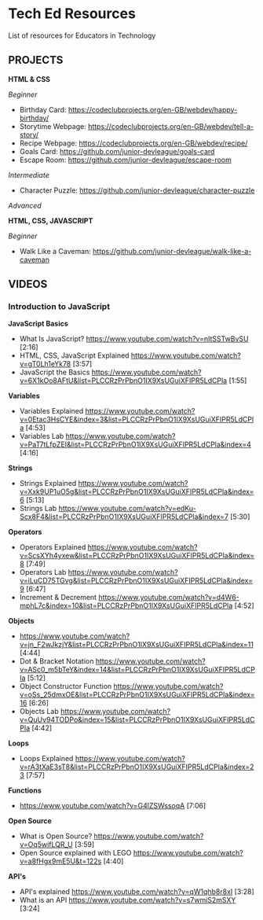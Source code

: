 # Tech Ed Resources

List of resources for Educators in Technology

## PROJECTS

**HTML & CSS**

_Beginner_

* Birthday Card: https://codeclubprojects.org/en-GB/webdev/happy-birthday/
* Storytime Webpage: https://codeclubprojects.org/en-GB/webdev/tell-a-story/
* Recipe Webpage: https://codeclubprojects.org/en-GB/webdev/recipe/
* Goals Card: https://github.com/junior-devleague/goals-card
* Escape Room: https://github.com/junior-devleague/escape-room

_Intermediate_

* Character Puzzle: https://github.com/junior-devleague/character-puzzle

_Advanced_

**HTML, CSS, JAVASCRIPT**

_Beginner_

* Walk Like a Caveman: https://github.com/junior-devleague/walk-like-a-caveman

## VIDEOS

### Introduction to JavaScript

**JavaScript Basics**

* What Is JavaScript? https://www.youtube.com/watch?v=nItSSTwBvSU [2:16]
* HTML, CSS, JavaScript Explained https://www.youtube.com/watch?v=gT0Lh1eYk78 [3:57]
* JavaScript the Basics https://www.youtube.com/watch?v=6X1kOo8AFtU&list=PLCCRzPrPbnO1IX9XsUGuiXFIPR5LdCPla [1:55]

**Variables**

* Variables Explained https://www.youtube.com/watch?v=0Etac3HsCYE&index=3&list=PLCCRzPrPbnO1IX9XsUGuiXFIPR5LdCPla [4:53]
* Variables Lab https://www.youtube.com/watch?v=PaT7tLfpZEI&list=PLCCRzPrPbnO1IX9XsUGuiXFIPR5LdCPla&index=4 [4:16]

**Strings**

* Strings Explained https://www.youtube.com/watch?v=Xxk9UP1uO5g&list=PLCCRzPrPbnO1IX9XsUGuiXFIPR5LdCPla&index=6 [5:13]
* Strings Lab https://www.youtube.com/watch?v=edKu-Scx8F4&list=PLCCRzPrPbnO1IX9XsUGuiXFIPR5LdCPla&index=7 [5:30]

**Operators**

* Operators Explained https://www.youtube.com/watch?v=ScsXYh4yxew&list=PLCCRzPrPbnO1IX9XsUGuiXFIPR5LdCPla&index=8 [7:49]
* Operators Lab https://www.youtube.com/watch?v=iLuCD75TGvg&list=PLCCRzPrPbnO1IX9XsUGuiXFIPR5LdCPla&index=9 [6:47]
* Increment & Decrement https://www.youtube.com/watch?v=d4W6-mphL7c&index=10&list=PLCCRzPrPbnO1IX9XsUGuiXFIPR5LdCPla [4:52]

**Objects**

* https://www.youtube.com/watch?v=jn_F2wJkzjY&list=PLCCRzPrPbnO1IX9XsUGuiXFIPR5LdCPla&index=11 [4:44]
* Dot & Bracket Notation https://www.youtube.com/watch?v=ASc0_m5bTeY&index=14&list=PLCCRzPrPbnO1IX9XsUGuiXFIPR5LdCPla [5:12]
* Object Constructor Function https://www.youtube.com/watch?v=oSs_25dmxOE&list=PLCCRzPrPbnO1IX9XsUGuiXFIPR5LdCPla&index=16 [6:26]
* Objects Lab https://www.youtube.com/watch?v=QuUv94TODPo&index=15&list=PLCCRzPrPbnO1IX9XsUGuiXFIPR5LdCPla [4:42]

**Loops**

* Loops Explained https://www.youtube.com/watch?v=rA3tXaE3sT8&list=PLCCRzPrPbnO1IX9XsUGuiXFIPR5LdCPla&index=23 [7:57]

**Functions**

* https://www.youtube.com/watch?v=G4lZSWssoqA [7:06]

**Open Source**

* What is Open Source? https://www.youtube.com/watch?v=Oq5wifLQR_U [3:59]
* Open Source explained with LEGO https://www.youtube.com/watch?v=a8fHgx9mE5U&t=122s [4:40]

**API's**

* API's explained https://www.youtube.com/watch?v=qW1qhb8r8xI [3:28]
* What is an API https://www.youtube.com/watch?v=s7wmiS2mSXY [3:24]
